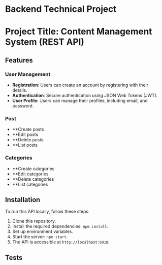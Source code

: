 # Backend Technical Project
# Project Title: Content Management System (REST API)



## Features

### User Management

- **Registration**: Users can create an account by registering with their details.
- **Authentication**: Secure authentication using JSON Web Tokens (JWT).
- **User Profile**: Users can manage their profiles, including  email, and password.

### Post 

- **Create posts
- **Edit posts
- **Delete posts
- **List posts

### Categories

- **Create categories
- **Edit categories
- **Delete categories
- **List categories


## Installation

To run this API locally, follow these steps:

1. Clone this repository.
2. Install the required dependencies: `npm install`.
3. Set up environment variables.
4. Start the server: `npm start`.
5. The API is accessible at `http://localhost:8010`.

## Tests
